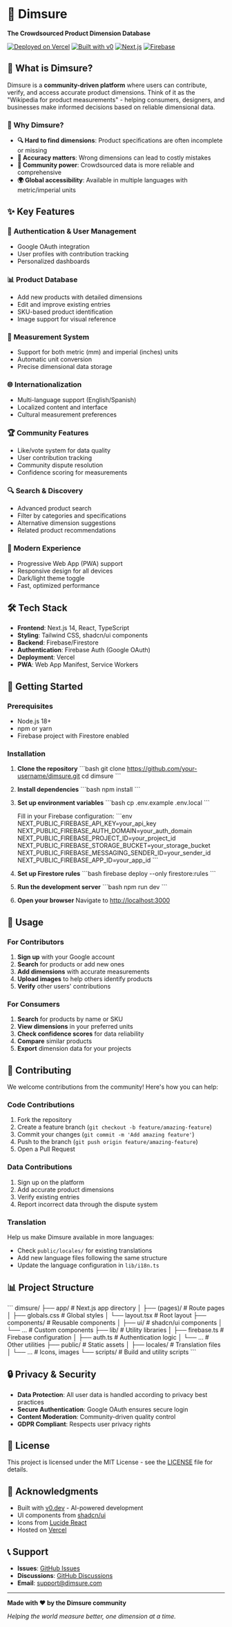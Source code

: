 # 📏 Dimsure

**The Crowdsourced Product Dimension Database**

[![Deployed on Vercel](https://img.shields.io/badge/Deployed%20on-Vercel-black?style=for-the-badge&logo=vercel)](https://vercel.com/nachthelads-projects/v0-dimsure-ui-design)
[![Built with v0](https://img.shields.io/badge/Built%20with-v0.dev-black?style=for-the-badge)](https://v0.dev/chat/projects/1yttxNtDNvG)
[![Next.js](https://img.shields.io/badge/Next.js-14-black?style=for-the-badge&logo=next.js)](https://nextjs.org/)
[![Firebase](https://img.shields.io/badge/Firebase-orange?style=for-the-badge&logo=firebase)](https://firebase.google.com/)

## 🎯 What is Dimsure?

Dimsure is a **community-driven platform** where users can contribute, verify, and access accurate product dimensions. Think of it as the "Wikipedia for product measurements" - helping consumers, designers, and businesses make informed decisions based on reliable dimensional data.

### 🌟 Why Dimsure?

- **🔍 Hard to find dimensions**: Product specifications are often incomplete or missing
- **📐 Accuracy matters**: Wrong dimensions can lead to costly mistakes
- **🤝 Community power**: Crowdsourced data is more reliable and comprehensive
- **🌍 Global accessibility**: Available in multiple languages with metric/imperial units

## ✨ Key Features

### 🔐 **Authentication & User Management**
- Google OAuth integration
- User profiles with contribution tracking
- Personalized dashboards

### 📊 **Product Database**
- Add new products with detailed dimensions
- Edit and improve existing entries
- SKU-based product identification
- Image support for visual reference

### 🎯 **Measurement System**
- Support for both metric (mm) and imperial (inches) units
- Automatic unit conversion
- Precise dimensional data storage

### 🌐 **Internationalization**
- Multi-language support (English/Spanish)
- Localized content and interface
- Cultural measurement preferences

### 🏆 **Community Features**
- Like/vote system for data quality
- User contribution tracking
- Community dispute resolution
- Confidence scoring for measurements

### 🔍 **Search & Discovery**
- Advanced product search
- Filter by categories and specifications
- Alternative dimension suggestions
- Related product recommendations

### 📱 **Modern Experience**
- Progressive Web App (PWA) support
- Responsive design for all devices
- Dark/light theme toggle
- Fast, optimized performance

## 🛠️ Tech Stack

- **Frontend**: Next.js 14, React, TypeScript
- **Styling**: Tailwind CSS, shadcn/ui components
- **Backend**: Firebase/Firestore
- **Authentication**: Firebase Auth (Google OAuth)
- **Deployment**: Vercel
- **PWA**: Web App Manifest, Service Workers

## 🚀 Getting Started

### Prerequisites

- Node.js 18+ 
- npm or yarn
- Firebase project with Firestore enabled

### Installation

1. **Clone the repository**
   \`\`\`bash
   git clone https://github.com/your-username/dimsure.git
   cd dimsure
   \`\`\`

2. **Install dependencies**
   \`\`\`bash
   npm install
   \`\`\`

3. **Set up environment variables**
   \`\`\`bash
   cp .env.example .env.local
   \`\`\`
   
   Fill in your Firebase configuration:
   \`\`\`env
   NEXT_PUBLIC_FIREBASE_API_KEY=your_api_key
   NEXT_PUBLIC_FIREBASE_AUTH_DOMAIN=your_auth_domain
   NEXT_PUBLIC_FIREBASE_PROJECT_ID=your_project_id
   NEXT_PUBLIC_FIREBASE_STORAGE_BUCKET=your_storage_bucket
   NEXT_PUBLIC_FIREBASE_MESSAGING_SENDER_ID=your_sender_id
   NEXT_PUBLIC_FIREBASE_APP_ID=your_app_id
   \`\`\`

4. **Set up Firestore rules**
   \`\`\`bash
   firebase deploy --only firestore:rules
   \`\`\`

5. **Run the development server**
   \`\`\`bash
   npm run dev
   \`\`\`

6. **Open your browser**
   Navigate to [http://localhost:3000](http://localhost:3000)

## 📖 Usage

### For Contributors

1. **Sign up** with your Google account
2. **Search** for products or add new ones
3. **Add dimensions** with accurate measurements
4. **Upload images** to help others identify products
5. **Verify** other users' contributions

### For Consumers

1. **Search** for products by name or SKU
2. **View dimensions** in your preferred units
3. **Check confidence scores** for data reliability
4. **Compare** similar products
5. **Export** dimension data for your projects

## 🤝 Contributing

We welcome contributions from the community! Here's how you can help:

### Code Contributions

1. Fork the repository
2. Create a feature branch (`git checkout -b feature/amazing-feature`)
3. Commit your changes (`git commit -m 'Add amazing feature'`)
4. Push to the branch (`git push origin feature/amazing-feature`)
5. Open a Pull Request

### Data Contributions

1. Sign up on the platform
2. Add accurate product dimensions
3. Verify existing entries
4. Report incorrect data through the dispute system

### Translation

Help us make Dimsure available in more languages:
- Check `public/locales/` for existing translations
- Add new language files following the same structure
- Update the language configuration in `lib/i18n.ts`

## 📊 Project Structure

\`\`\`
dimsure/
├── app/                    # Next.js app directory
│   ├── (pages)/           # Route pages
│   ├── globals.css        # Global styles
│   └── layout.tsx         # Root layout
├── components/            # Reusable components
│   ├── ui/               # shadcn/ui components
│   └── ...               # Custom components
├── lib/                  # Utility libraries
│   ├── firebase.ts       # Firebase configuration
│   ├── auth.ts          # Authentication logic
│   └── ...              # Other utilities
├── public/              # Static assets
│   ├── locales/         # Translation files
│   └── ...              # Icons, images
└── scripts/             # Build and utility scripts
\`\`\`

## 🔒 Privacy & Security

- **Data Protection**: All user data is handled according to privacy best practices
- **Secure Authentication**: Google OAuth ensures secure login
- **Content Moderation**: Community-driven quality control
- **GDPR Compliant**: Respects user privacy rights

## 📄 License

This project is licensed under the MIT License - see the [LICENSE](LICENSE) file for details.

## 🙏 Acknowledgments

- Built with [v0.dev](https://v0.dev) - AI-powered development
- UI components from [shadcn/ui](https://ui.shadcn.com/)
- Icons from [Lucide React](https://lucide.dev/)
- Hosted on [Vercel](https://vercel.com/)

## 📞 Support

- **Issues**: [GitHub Issues](https://github.com/your-username/dimsure/issues)
- **Discussions**: [GitHub Discussions](https://github.com/your-username/dimsure/discussions)
- **Email**: support@dimsure.com

---

**Made with ❤️ by the Dimsure community**

*Helping the world measure better, one dimension at a time.*
